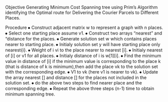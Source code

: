 Objective
 Generating Minimum Cost Spanning tree using Prim’s Algorithm identifying the Optimal route for Delivering the Courier Parcels to Different Places.

Procedure
⦁	Construct adjacent matrix w to represent a graph with n places.
⦁	Select one starting place assume v1.
⦁	Construct two arrays “nearest” and “distance for the places.
⦁	Generate solution set w which contains places nearer to starting place.
⦁	Initialy solution set y will have starting place only nearest{i}.
⦁	Weight of i vi to the place nearer to nearest [i].
⦁	Initialy nearest of [i] or v1 for all places.
⦁	Initialy distance of i is w[1][i].
⦁	Find the minimum value in distance of [i] if the minimum value is corresponding to the place k (that is distance of k is minimum),then add the place vk to the solution set with the corresponding edge.
⦁	V1 to vk (here v1 is nearer to vk).
⦁	Update the array nearest [] and distance [] for the places not included in the solution set.
⦁	do the above two steps to find nearer place and the corresponding edge.
⦁	Repeat the above three steps (n-1) time to obtain minimum spanning tree.
